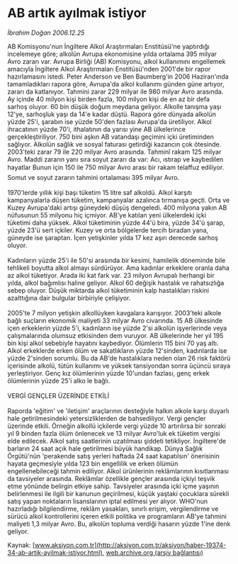# AB artık ayılmak istiyor

*İbrahim Doğan 2006.12.25*

<font class="agenda2NewsSpot">
 AB Komisyonu'nun İngiltere Alkol Araştırmaları Enstitüsü'ne yaptırdığı incelemeye göre; alkolün Avrupa ekonomisine yılda ortalama 395 milyar Avro zararı var.
</font>
<font class="newsDetail">
 Avrupa Birliği (AB) Komisyonu, alkol kullanımını engellemek amacıyla İngiltere Alkol Araştırmaları Enstitüsü'nden 2001'de bir rapor hazırlamasını istedi. Peter Anderson ve Ben Baumberg'in 2006 Haziran'ında tamamladıkları rapora göre, Avrupa'da alkol kullanımı günden güne artıyor, zararı da katlanıyor. Tahmini zarar 229 milyar ile 980 milyar Avro arasında. Ay içinde 40 milyon kişi birden fazla, 100 milyon kişi de en az bir defa sarhoş oluyor. 60 bin düşük doğum meydana geliyor. Alkolle tanışma yaşı 12'ye, sarhoşluk yaşı da 14'e kadar düştü. Rapora göre dünyada alkolün yüzde 25'i, şarabın ise yüzde 50'den fazlası Avrupa'da üretiliyor. Alkol ihracatının yüzde 70'i, ithalatının da yarısı yine AB ülkelerince gerçekleştiriliyor. 750 bini aşkın AB vatandaşı geçimini içki üretiminden sağlıyor. Alkolün sağlık ve sosyal faturası getirdiği kazancın çok ötesinde. 2003'teki zarar 79 ile 220 milyar Avro arasında. Tahminî rakam 125 milyar Avro. Maddi zararın yanı sıra soyut zararı da var: Acı, ıstırap ve kaybedilen hayatlar Bunun için 150 ile 750 milyar Avro arası bir rakam telaffuz ediliyor. Somut ve soyut zararın tahmini ortalaması 395 milyar Avro.
 <br/>
 <br/>
 1970'lerde yıllık kişi başı tüketim 15 litre saf alkoldü. Alkol karşıtı kampanyalarla düşen tüketim, kampanyalar azalınca tırmanışa geçti. Orta ve Kuzey Avrupa'daki artışı güneydeki düşüş dengeledi. 400 milyona yakın AB nüfusunun 55 milyonu hiç içmiyor. AB'ye katılan yeni ülkelerdeki içki tüketimi daha yüksek. Alkol tüketiminin yüzde 44'ü bira, yüzde 34'ü şarap, yüzde 23'ü sert içkiler. Kuzey ve orta bölgelerde tercih biradan yana, güneyde ise şaraptan. İçen yetişkinler yılda 17 kez aşırı derecede sarhoş oluyor.
 <br/>
 <br/>
 Kadınların yüzde 25'i ile 50'si arasında bir kesimi, hamilelik döneminde bile tehlikeli boyutta alkol almayı sürdürüyor. Ama kadınlar erkeklere oranla daha az alkol tüketiyor. Arada iki kat fark var. 23 milyon Avrupalı herhangi bir yılda, alkol bağımlısı haline geliyor. Alkol 60 değişik hastalık ve rahatsızlığa sebep oluyor. Düşük miktarda alkol tüketiminin kalp hastalıkları riskini azalttığına dair bulgular birbiriyle çelişiyor.
 <br/>
 <br/>
 2005'te 7 milyon yetişkin alkollüyken kavgalara karışıyor. 2003'teki alkole bağlı suçların ekonomik maliyeti 33 milyar Avro civarında. 15 AB ülkesinde içen erkeklerin yüzde 5'i, kadınların ise yüzde 2'si alkolün işyerlerinde veya çalışmalarında olumsuz etkisinden dem vuruyor. AB ülkelerinde her yıl 195 bin kişi alkol sebebiyle hayatını kaybediyor. Ölümlerin 115 bini 70 yaş altı. Alkol erkeklerde erken ölüm ve sakatlıkların yüzde 12'sinden, kadınlarda ise yüzde 2'sinden sorumlu. Bu da AB'de hastalıklara neden olan 26 risk faktörü içerisinde alkolü, tütün kullanımı ve yüksek tansiyondan sonra üçüncü sıraya yerleştiriyor. Genç kız ölümlerinin yüzde 10'undan fazlası, genç erkek ölümlerinin yüzde 25'i alko le bağlı.
 <br/>
 <br/>
 VERGİ GENÇLER ÜZERİNDE ETKİLİ
 <br/>
 <br/>
 Raporda 'eğitim' ve 'iletişim' araçlarının desteğiyle halkın alkole karşı duyarlı hale getirilmesindeki yetersizliklerden de bahsediliyor. Vergi gençler üzerinde etkili. Örneğin alkollü içkilerde vergi yüzde 10 artırılırsa bir sonraki yıl 9 binden fazla ölüm önlenecek ve 13 milyar Avro'luk ek tüketim vergisi elde edilecek. Alkol satış saatlerinin uzatılması şiddeti tetikliyor. İngiltere'de barların 24 saat açık hale getirilmesi büyük handikap. Dünya Sağlık Örgütü'nün 'perakende satış yerleri haftada 24 saat kapatılsın' önerisinin hayata geçmesiyle yılda 123 bin engellilik ve erken ölümün engellenebileceği tahmin ediliyor. Alkol ürünlerinin reklâmlarının kısıtlanması da tavsiyeler arasında. Reklâmlar özellikle gençler arasında içkiyi teşvik etme yönünde belirgin etkiye sahip. Tavsiyeler arasında içki içme yaşının belirlenmesi ile ilgili bir kanunun geçirilmesi, küçük yaştaki çocuklara sürekli satış yapan noktaların lisanslarının iptal edilmesi yer alıyor. WHO'nun hazırladığı bilgilendirme, reklâm yasakları, sınırlı erişim, vergilendirme ve sürücü alkol kontrollerini içeren etkili politika ve programların AB'ye tahmini maliyeti 1,3 milyar Avro. Bu, alkolün topluma verdiği hasarın yüzde 1'ine denk geliyor.
 <br/>
</font>

Kaynak: [www.aksiyon.com.tr](http://aksiyon.com.tr/aksiyon/haber-19374-34-ab-artik-ayilmak-istiyor.html), [web.archive.org (arşiv bağlantısı)](http://web.archive.org/web/20101210173901/http://aksiyon.com.tr/aksiyon/haber-19374-34-ab-artik-ayilmak-istiyor.html)
